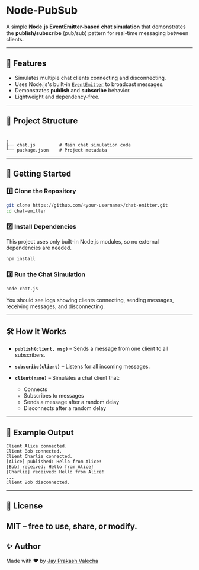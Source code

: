 # Node-PubSub


A simple **Node.js EventEmitter-based chat simulation** that demonstrates the **publish/subscribe** (pub/sub) pattern for real-time messaging between clients.

---

## 📌 Features
- Simulates multiple chat clients connecting and disconnecting.
- Uses Node.js's built-in [`EventEmitter`](https://nodejs.org/api/events.html) to broadcast messages.
- Demonstrates **publish** and **subscribe** behavior.
- Lightweight and dependency-free.

---

## 📂 Project Structure
```

.
├── chat.js         # Main chat simulation code
└── package.json    # Project metadata

````

---

## 🚀 Getting Started

### 1️⃣ Clone the Repository
```bash
git clone https://github.com/<your-username>/chat-emitter.git
cd chat-emitter
````

### 2️⃣ Install Dependencies

This project uses only built-in Node.js modules, so no external dependencies are needed.

```bash
npm install
```

### 3️⃣ Run the Chat Simulation

```bash
node chat.js
```

You should see logs showing clients connecting, sending messages, receiving messages, and disconnecting.

---

## 🛠 How It Works

* **`publish(client, msg)`** – Sends a message from one client to all subscribers.
* **`subscribe(client)`** – Listens for all incoming messages.
* **`client(name)`** – Simulates a chat client that:

  * Connects
  * Subscribes to messages
  * Sends a message after a random delay
  * Disconnects after a random delay

---

## 📖 Example Output

```text
Client Alice connected.
Client Bob connected.
Client Charlie connected.
[Alice] published: Hello from Alice!
[Bob] received: Hello from Alice!
[Charlie] received: Hello from Alice!
...
Client Bob disconnected.
```

---

## 📄 License

MIT – free to use, share, or modify.
---

## ✨ Author

Made with ❤️ by [Jay Prakash Valecha](https://github.com/JPV2207)
